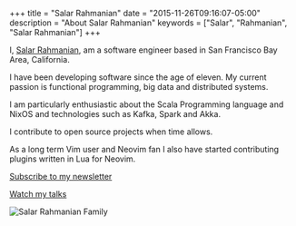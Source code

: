 +++
title = "Salar Rahmanian"
date = "2015-11-26T09:16:07-05:00"
description = "About Salar Rahmanian"
keywords = ["Salar", "Rahmanian", "Salar Rahmanian"]
+++

I, [Salar Rahmanian](https://www.softinio.com), am a software engineer based in San Francisco Bay Area, California.

I have been developing software since the age of eleven. My current passion is functional programming, big data and distributed systems. 

I am particularly enthusiastic about the Scala Programming language and NixOS and technologies such as Kafka, Spark and Akka. 

I contribute to open source projects when time allows. 

As a long term Vim user and Neovim fan I also have started contributing plugins written in Lua for Neovim.

[Subscribe to my newsletter](http://newsletter.softinio.com/)

[Watch my talks](https://watch.softinio.com)

![Salar Rahmanian Family](/img/SalarRahmanianFamily.jpg)

